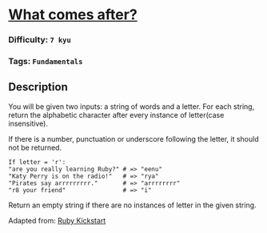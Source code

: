 # [What comes after?](https://www.codewars.com/kata/590f5b4a7bbb3e246000007d)

### Difficulty: `7 kyu`

### Tags: `Fundamentals`

## Description

You will be given two inputs: a string of words and a letter. For each string, return the alphabetic character after every instance of letter(case insensitive).

If there is a number, punctuation or underscore following the letter, it should not be returned.

```
If letter = 'r':
"are you really learning Ruby?" # => "eenu"
"Katy Perry is on the radio!"   # => "rya"
"Pirates say arrrrrrrrr."       # => "arrrrrrrr"
"r8 your friend"                # => "i"
```

Return an empty string if there are no instances of letter in the given string.

Adapted from: [Ruby Kickstart](https://github.com/JoshCheek/ruby-kickstart/blob/master/session1/challenge/7_string.rb)